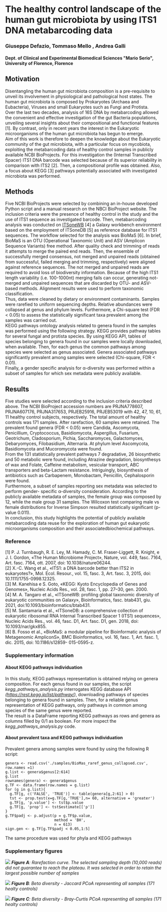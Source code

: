 # The healthy control landscape of the human gut microbiota by using ITS1 DNA metabarcoding data
### Giuseppe Defazio, Tommaso Mello , Andrea Galli
#### Dept. of Clinical and Experimental Biomedical Sciences "Mario Serio", University of Florence, Florence

## Motivation
Disentangling the human gut microbiota composition is a pre-requisite to unveil its involvement
in physiological and pathological host states. The human gut microbiota is composed by
Prokaryotes (Archaea and Eubacteria), Viruses and small Eukaryotes such as Fungi and Protista.<br>
Over the last two decades, analysis of 16S DNA by metabarcoding allowed the convenient and
effective investigation of the gut Bacteria populations, unveiling several insights about their
compositional and functional features [1]. By contrast, only in recent years the interest in the
Eukaryotic microorganisms of the human gut microbiota has begun to emerge.<br>
Aim of this work is therefore to deepen the knowledge about the Eukaryotic community of the
gut microbiota, with a particular focus on mycobiota, exploiting the metabarcoding data of
healthy control samples in publicly available NCBI BioProjects. For this investigation the
(Internal Transcribed Spacer) ITS1 DNA barcode was selected because of its superior reliability
in comparison with ITS2 [2]. Then, a compositional profile was obtained. Also, a focus about
KEGG [3] pathways potentially associated with investigated microbiota was performed.

## Methods
Five NCBI BioProjects were selected by combining an in-house developed Python script and a
manual research on the NBCI BioProject website. The inclusion criteria were the presence of
healthy control in the study and the use of ITS1 sequence as investigated barcode. Then,
metabarcoding analysis was conducted on [ITSoneWB](https://itsonewb.cloud.ba.infn.it/galaxy) [4] a Galaxy workbench environment
based on the employment of ITSoneDB [5] as reference database for ITS1 sequences. The
workflow selected for the analysis was BioMaS [6]. In brief, BioMaS is an OTU (Operational
Taxonomic Unit) and ASV (Amplicon Sequence Variants) free method. After quality check and
trimming of reads it attempts to merge the paired end reads. Then, the ensemble of successfully
merged consensus, not merged and unpaired reads (obtained from successful, failed merging
and trimming, respectively) were aligned against reference sequences. The not merged and
unpaired reads are required to avoid loss of biodiversity information. Because of the high ITS1
length variability (i.e. 100-1000nt) merging fails can occur, generating not-merged and unpaired
sequences that are discarded by OTU- and ASV-based methods. Alignment results were used to
perform taxonomic classification.<br>
Thus, data were cleaned by dietary or environment contaminants. Samples were rarefied to
uniform sequencing depths. Relative abundances were collapsed at genus and phylum levels.
Furthermore, a Chi-square test (FDR < 0.05) to assess the statistically significant taxa prevalent
among the samples was carried out.<br>
KEGG pathways ontology analysis related to genera found in the samples was performed using
the following strategy. KEGG provides pathway tables for several fungal and protista species. By
using KEGG API, tables of species belonging to genera found in our samples were locally
downloaded, when available. Then, for each genus the common pathways among species were
selected as genus associated. Genera associated pathways significantly prevalent among
samples were selected (Chi-square, FDR < 0.01).<br>
Finally, a gender specific analysis for α-diversity was performed within a subset of samples for
which sex metadata were publicly available.

## Results
Five studies were selected according to the inclusion criteria described above. The NCBI
BioProject accession numbers are PRJNA778607, PRJNA607176, PRJNA317653, PRJEB25916,
PRJEB53019 with 42, 47, 10, 61, 11 healthy control subjects, respectively. The total amount of
healthy controls was 171 samples. After rarefaction, 60 samples were retained. The prevalent
found genera (FDR < 0.05) were Candida, Ascomycota, Penicillium, Cryptococcus,
Basidiomycota, Aspergillus, Fusarium, Geotrichum, Cladosporium, Pichia, Saccharomyces,
Galactomyces, Debaryomyces, Filobasidium, Alternaria. At phylum level Ascomycota,
Basidiomycota and Mucoromycota were found.<br>
From the 131 statistically prevalent pathways 7 degradative, 26 biosynthetic and 50 metabolic
were found, including Atrazine degradation, biosynthesys of wax and Folate, Caffeine
metabolism, vesicular transport, ABC transporters and beta-Lactam resistance. Intriguingly,
biosynthesis of antibiotics such as Carbapenem, Monobactam, Penicillin, Cephalosporin were
found.<br>
Furthermore, a subset of samples reporting sex metadata was selected to perform gender-
specific α-diversity consideration. According to the publicly available metadata of samples, the
female group was composed by 12, while the male group 31 samples. The Wilcoxon test
comparing male vs female distributions for Inverse Simpson resulted statistically significant (p-
value 0.011).<br>
In conclusion, this study highlights the potential of publicly available metabarcoding data reuse
for the exploration of human gut eukaryotic microorganisms composition and their associatedbiochemical pathways.

### Reference
[1] P. J. Turnbaugh, R. E. Ley, M. Hamady, C. M. Fraser-Liggett, R. Knight, e J. I. Gordon, «The
Human Microbiome Project», Nature, vol. 449, fasc. 7164, Art. fasc. 7164, ott. 2007, doi:
10.1038/nature06244.<br>
[2] X.-C. Wang et al., «ITS1: a DNA barcode better than ITS2 in eukaryotes?», Mol. Ecol.
Resour., vol. 15, fasc. 3, Art. fasc. 3, 2015, doi: 10.1111/1755-0998.12325.<br>
[3] M. Kanehisa e S. Goto, «KEGG: Kyoto Encyclopedia of Genes and Genomes», Nucleic Acids
Res., vol. 28, fasc. 1, pp. 27–30, gen. 2000.<br>
[4] M. A. Tangaro et al., «ITSoneWB: profiling global taxonomic diversity of eukaryotic
communities on Galaxy», Bioinformatics, fasc. btab431, giu. 2021, doi:10.1093/bioinformatics/btab431.<br>
[5] M. Santamaria et al., «ITSoneDB: a comprehensive collection of eukaryotic ribosomal RNA
Internal Transcribed Spacer 1 (ITS1) sequences», Nucleic Acids Res., vol. 46, fasc. D1, Art. fasc.
D1, gen. 2018, doi: 10.1093/nar/gkx855.<br>
[6] B. Fosso et al., «BioMaS: a modular pipeline for Bioinformatic analysis of Metagenomic
AmpliconS», BMC Bioinformatics, vol. 16, fasc. 1, Art. fasc. 1, dic. 2015, doi: 10.1186/s12859-
015-0595-z.
### Supplementary information

#### About KEGG pathways individuation
In this study, KEGG pathways representation is obtained relying on genera composition. 
For each genus found in our samples, the script *kegg_pathways_analysis.py* 
interrogates KEGG database API *(https://rest.kegg.jp/list/pathway/)*, 
downloading pathways of species belonging to genera found in samples. Then, for a reliable 
genus representation of KEGG pathways, only pathways in common among 
species of the same genus were reported.<br>
The result is a DataFrame reporting KEGG pathways as rows and genera 
as columns filled by 0/1 as boolean. 
For more inspect the *kegg_pathways_analysis.py* code.

#### About prevalent taxa and KEGG pathways individuation
Prevalent genera among samples were found by using the following R script:
```
genera <- read.csv('./samples/BioMas_raref_genus_collapsed.csv', row.names =1)
g.list <- genera$genus[2:614]
g.list
rownames(genera) <- genera$genus
g.TF <- data.frame(row.names = g.list)
for (g in g.list){
  g.TF[g, c('FALSE', 'TRUE')] <- table(genera[g,2:61] > 0)
  tst <- prop.test(x=g.TF[g,'TRUE'],n= 60, alternative = 'greater')
  g.TF[g, 'p.value'] <- tst$p.value
  g.TF[g, 'prop'] <- tst$estimate[['p']]
}
g.TF$padj <- p.adjust(p = g.TF$p.value,
                      method = 'BH',
                      n = 613)
sign.gen <- g.TF[g.TF$padj < 0.05,1:5]
```
The same procedure was used for phyla and KEGG pathways

### Supplementary figures

![](/home/giuseppedefazio/Documenti/lavoro_unifi/ITS1_project/rarefaction_curve.png)
*__Figure A__: Rarefaction curve. The selected sampling depth (10,000 reads) did not
guarantee to reach the plateau. It was selected in order to retain the largest 
possible number of samples*

![](/home/giuseppedefazio/Documenti/lavoro_unifi/ITS1_project/jaccard_pcoa.png)
*__Figure B__: Beta diversity - Jaccard PCoA representing all samples (171 healty controls)*

![](/home/giuseppedefazio/Documenti/lavoro_unifi/ITS1_project/bray_curtis_pcoa.png)
*__Figure C__: Beta diversity - Bray-Curtis PCoA representing all samples (171 healty controls)*